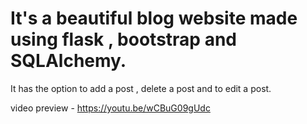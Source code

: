 # It's a beautiful blog website made using flask , bootstrap and SQLAlchemy.

It has the option to add a post , delete a post and to edit a post.

video preview - https://youtu.be/wCBuG09gUdc